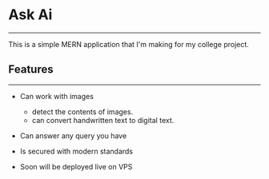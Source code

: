 # Ask Ai
-----

This is a simple MERN application that I'm making for my college project.

## Features
----

* Can work with images
    - detect the contents of images.
    - can convert handwritten text to digital text.

* Can answer any query you have

* Is secured with modern standards

* Soon will be deployed live on VPS 


